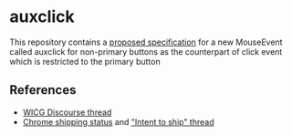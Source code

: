 # auxclick
This repository contains a [proposed specification](https://wicg.github.io/auxclick/) for a new MouseEvent called auxclick for non-primary buttons as the counterpart of click event which is restricted to the primary button

## References
* [WICG Discourse thread](https://discourse.wicg.io/t/new-event-for-non-primary-button-click/1527)
* [Chrome shipping status](https://www.chromestatus.com/feature/5663174342737920) and ["Intent to ship" thread](https://groups.google.com/a/chromium.org/forum/#!topic/blink-dev/R8OehqGJzt0)
